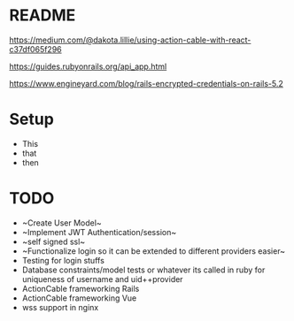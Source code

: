 # README

https://medium.com/@dakota.lillie/using-action-cable-with-react-c37df065f296

https://guides.rubyonrails.org/api_app.html

https://www.engineyard.com/blog/rails-encrypted-credentials-on-rails-5.2

# Setup

- This
- that
- then

# TODO

- ~Create User Model~
- ~Implement JWT Authentication/session~
- ~self signed ssl~
- ~Functionalize login so it can be extended to different providers easier~
- Testing for login stuffs
- Database constraints/model tests or whatever its called in ruby for uniqueness of username and uid++provider
- ActionCable frameworking Rails
- ActionCable frameworking Vue
- wss support in nginx
